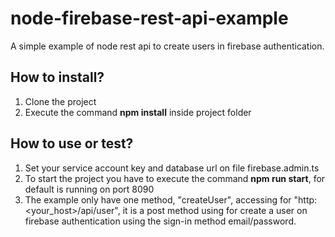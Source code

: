 # node-firebase-rest-api-example
A simple example of node rest api to create users in firebase authentication.

## How to install?

1) Clone the project
2) Execute the command <b>npm install</b> inside project folder

## How to use or test?

1) Set your service account key and database url on file firebase.admin.ts
2) To start the project you have to execute the command <b>npm run start</b>, for default is running on port 8090
3) The example only have one method, "createUser", accessing for "http:<your_host>/api/user", it is a post method using for create a user on firebase authentication using the sign-in method email/password.
